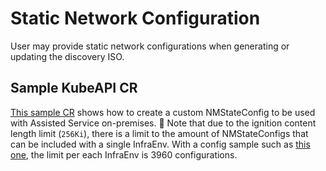 # Static Network Configuration

User may provide static network configurations when generating or updating the discovery ISO.

## Sample KubeAPI CR

[This sample CR](../../hive-integration/crds/nmstate.yaml) shows how to create a custom NMStateConfig to be used with Assisted Service on-premises.
:stop_sign: Note that due to the ignition content length limit (`256Ki`), there is a limit to the amount of NMStateConfigs that can be included with a single InfraEnv. With a config sample such as [this one](../../hive-integration/crds/nmstate.yaml), the limit per each InfraEnv is 3960 configurations.
